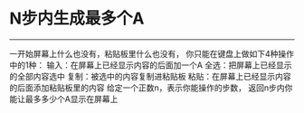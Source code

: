 # N步内生成最多个A

---

一开始屏幕上什么也没有，粘贴板里什么也没有，
你只能在键盘上做如下4种操作中的1种：
输入：在屏幕上已经显示内容的后面加一个A
全选：把屏幕上已经显示的全部内容选中
复制：被选中的内容复制进粘贴板
粘贴：在屏幕上已经显示内容的后面添加粘贴板里的内容
给定一个正数n，表示你能操作的步数，
返回n步内你能让最多多少个A显示在屏幕上


